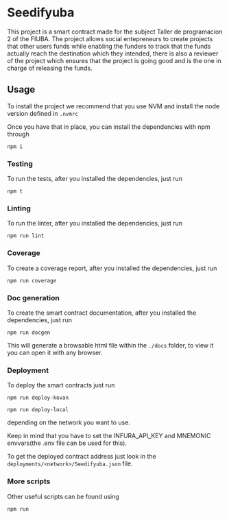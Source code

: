 # Seedifyuba

This project is a smart contract made for the subject Taller de programacion 2 of the FIUBA. The project allows social entepreneurs to create projects that other users funds while enabling the funders to track that the funds actually reach the destination which they intended, there is also a reviewer of the project which ensures that the project is going good and is the one in charge of releasing the funds.

## Usage

To install the project we recommend that you use NVM and install the node version defined in `.nvmrc`

Once you have that in place, you can install the dependencies with npm through

`npm i`

### Testing

To run the tests, after you installed the dependencies, just run

`npm t`

### Linting

To run the linter, after you installed the dependencies, just run 

`npm run lint`

### Coverage

To create a coverage report, after you installed the dependencies, just run 

`npm run coverage`

### Doc generation

To create the smart contract documentation, after you installed the dependencies, just run 

`npm run docgen`

This will generate a browsable html file within the `./docs` folder, to view it you can open it with any browser.

### Deployment

To deploy the smart contracts just run

`npm run deploy-kovan`

`npm run deploy-local`

depending on the network you want to use.

Keep in mind that you have to set the INFURA_API_KEY and MNEMONIC envvars(the .env file can be used for this).

To get the deployed contract address just look in the `deployments/<network>/Seedifyuba.json` file.

### More scripts

Other useful scripts can be found using

`npm run`
